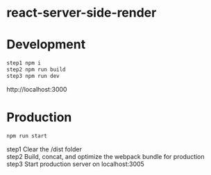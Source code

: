 # react-server-side-render

# Development
```js
step1 npm i 
step2 npm run build
step3 npm run dev
```

http://localhost:3000

# Production
```js
npm run start
```
step1 Clear the /dist folder <br/>
step2 Build, concat, and optimize the webpack bundle for production<br/>
step3 Start production server on localhost:3005<br/>

